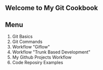 ## Welcome to My Git Cookbook



## Menu

1. Git Basics
2. Git Commands
3. Workflow "Giflow"
4. Workflow "Trunk Based Development"
5. My Github Projects Workflow
6. Code Reposiry Examples
